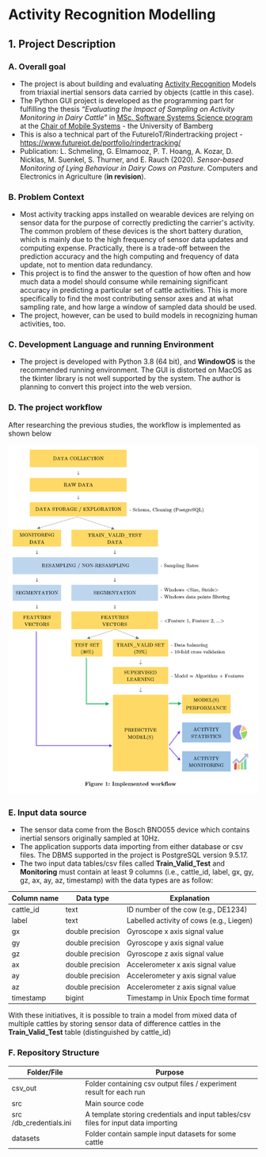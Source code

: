 # Activity Recognition Modelling
## 1. Project Description
### A. Overall goal  
* The project is about building and evaluating [Activity Recognition](https://en.wikipedia.org/wiki/Activity_recognition/) Models from triaxial inertial sensors data carried by objects (cattle in this case).  
* The Python GUI project is developed as the programming part for fulfilling the thesis *“Evaluating the Impact of Sampling on Activity Monitoring in Dairy Cattle”* in [MSc. Software Systems Science program](https://www.uni-bamberg.de/ma-isosysc/) at the [Chair of Mobile Systems](https://www.uni-bamberg.de/mobi/) - the University of Bamberg  
* This is also a technical part of the FutureIoT/Rindertracking project - https://www.futureiot.de/portfolio/rindertracking/  
* Publication: L. Schmeling, G. Elmamooz, P. T. Hoang, A. Kozar, D. Nicklas, M. Suenkel, S. Thurner, and E. Rauch (2020). *Sensor-based Monitoring of Lying Behaviour in Dairy Cows on Pasture*. Computers and Electronics in Agriculture (**in revision**).  

### B. Problem Context
* Most activity tracking apps installed on wearable devices are relying on sensor data for the purpose of correctly predicting the carrier's activity. The common problem of these devices is the short battery duration, which is mainly due to the high frequency of sensor data updates and computing expense. Practically, there is a trade-off between the prediction accuracy and the high computing and frequency of data update, not to mention data redundancy.  
* This project is to find the answer to the question of how often and how much data a model should consume while remaining significant accuracy in predicting a particular set of cattle activities. This is more specifically to find the most contributing sensor axes and at what sampling rate, and how large a window of sampled data should be used.  
* The project, however, can be used to build models in recognizing human activities, too.  

### C. Development Language and running Environment
* The project is developed with Python 3.8 (64 bit), and **WindowOS** is the recommended running environment.  The GUI is distorted on MacOS as the tkinter library is not well supported by the system. The author is planning to convert this project into the web version.

### D. The project workflow
After researching the previous studies, the workflow is implemented as shown below
<p align="center">
  <img src="references/work_flow.png"  title="hover text">
</p>

### E. Input data source
* The sensor data come from the Bosch BNO055 device which contains inertial sensors originally sampled at 10Hz.   
* The application supports data importing from either database or csv files. The DBMS supported in the project is PostgreSQL version 9.5.17.  
* The two input data tables/csv files called **Train_Valid_Test** and **Monitoring** must contain at least 9 columns (i.e., cattle_id, label, gx, gy, gz, ax, ay, az, timestamp) with the data types are as follow:

| Column name  | Data type | Explanation |
| ------------- | ------------- | ------------- |
| cattle_id | text | ID number of the cow (e.g., DE1234)  |
| label | text | Labelled activity of cows (e.g., Liegen)  |
| gx | double precision | Gyroscope x axis signal value  |
| gy | double precision | Gyroscope y axis signal value  |
| gz | double precision | Gyroscope z axis signal value  |
| ax | double precision | Accelerometer x axis signal value  |
| ay | double precision | Accelerometer y axis signal value  |
| az | double precision | Accelerometer z axis signal value  |
| timestamp | bigint | Timestamp in Unix Epoch time format  |

With these initiatives, it is possible to train a model from mixed data of multiple cattles by storing sensor data of difference cattles in the **Train_Valid_Test** table (distinguished by cattle_id)  

### F. Repository Structure
| Folder/File  | Purpose |
| ------------- | ------------- |
| csv_out | Folder containing csv output files / experiment result for each run |
| src | Main source code |
| src /db_credentials.ini | A template storing credentials and input tables/csv files for input data importing |
| datasets | Folder contain sample input datasets for some cattle |
